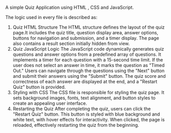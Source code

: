 A simple Quiz Application using HTML , CSS and JavaScript.

The logic used in every file is described as:

1. Quiz HTML Structure
The HTML structure defines the layout of the quiz page.It includes the quiz title, question display area, answer options, buttons for navigation and submission, and a timer display.
The page also contains a result section initially hidden from view.
2. Quiz JavaScript Logic
The JavaScript code dynamically generates quiz questions and answer options from a predefined array of questions.
It implements a timer for each question with a 15-second time limit. If the user does not select an answer in time, it marks the question as "Timed Out."
Users can navigate through the questions using the "Next" button and submit their answers using the "Submit" button.
The quiz score and correctness of each answer are displayed at the end, and a "Restart Quiz" button is provided.
3. Styling with CSS
The CSS file is responsible for styling the quiz page.
It sets background images, fonts, text alignment, and button styles to create an appealing user interface.
4. Restarting the Quiz
After completing the quiz, users can click the "Restart Quiz" button.
This button is styled with blue background and white text, with hover effects for interactivity.
When clicked, the page is reloaded, effectively restarting the quiz from the beginning.
